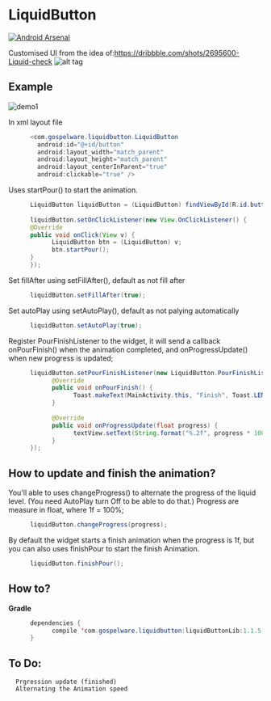 # LiquidButton
[![Android Arsenal](https://img.shields.io/badge/Android%20Arsenal-LiquidButton-green.svg?style=true)](https://android-arsenal.com/details/1/3800)    

Customised UI from the idea of:https://dribbble.com/shots/2695600-Liquid-check
![alt tag](https://d13yacurqjgara.cloudfront.net/users/330174/screenshots/2695600/comp_2.gif)

## Example

![demo1](https://github.com/yoruriko/LiquidButton/blob/master/demo.gif)

In xml layout file
```java
      <com.gospelware.liquidbutton.LiquidButton
        android:id="@+id/button"
        android:layout_width="match_parent"
        android:layout_height="match_parent"
        android:layout_centerInParent="true"
        android:clickable="true" />
```
Uses startPour() to start the animation.    
```java
      LiquidButton liquidButton = (LiquidButton) findViewById(R.id.button);
  
      liquidButton.setOnClickListener(new View.OnClickListener() {
      @Override
      public void onClick(View v) {
            LiquidButton btn = (LiquidButton) v;
            btn.startPour();
      }
      });
```

Set fillAfter using setFillAfter(), default as not fill after
```java
      liquidButton.setFillAfter(true);
```
Set autoPlay using setAutoPlay(), default as not palying automatically
```java
      liquidButton.setAutoPlay(true);
```

  Register PourFinishListener to the widget, it will send a callback onPourFinish() when the animation completed, and onProgressUpdate() when new progress is updated;
```java
      liquidButton.setPourFinishListener(new LiquidButton.PourFinishListener() {
            @Override
            public void onPourFinish() {
                  Toast.makeText(MainActivity.this, "Finish", Toast.LENGTH_SHORT).show();
            }
            
            @Override
            public void onProgressUpdate(float progress) {
                  textView.setText(String.format("%.2f", progress * 100) + "%");
            }          
      });
```

## How to update and finish the animation?

You'll able to uses changeProgress() to alternate the progress of the liquid level. (You need AutoPlay turn Off to be able to do that.) Progress are measure in float, where 1f = 100%;
```java
      liquidButton.changeProgress(progress);
```

By default the widget starts a finish animation when the progress is 1f, but you can also uses finishPour to start the finish Animation.
```java
      liquidButton.finishPour();
```

## How to?

**Gradle**        

```java
      dependencies {    
            compile 'com.gospelware.liquidbutton:liquidButtonLib:1.1.5'
      }
```

## To Do:

      Prgression update (finished)
      Alternating the Animation speed

